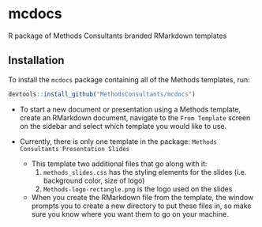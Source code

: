 mcdocs
================

R package of Methods Consultants branded RMarkdown templates

Installation
------------

To install the `mcdocs` package containing all of the Methods templates, run:

``` r
devtools::install_github("MethodsConsultants/mcdocs")
```

-   To start a new document or presentation using a Methods template, create an RMarkdown document, navigate to the `From Template` screen on the sidebar and select which template you would like to use.

-   Currently, there is only one template in the package: `Methods Consultants Presentation Slides`
    -   This template two additional files that go along with it:
        1.  `methods_slides.css` has the styling elements for the slides (i.e. background color, size of logo)
        2.  `Methods-logo-rectangle.png` is the logo used on the slides
    -   When you create the RMarkdown file from the template, the window prompts you to create a new directory to put these files in, so make sure you know where you want them to go on your machine.

